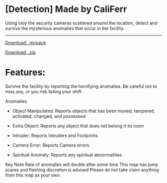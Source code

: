 # [Detection] Made by CaliFerr
Using only the security cameras scattered around the location, detect and survive the mysterious anomalies that occur in the facility. 
***
[Download: .mcpack](https://github.com/CaliFerr/detection/raw/main/%C2%A74%C2%A7lDetection.mcworld)

[Download: .zip](https://github.com/CaliFerr/detection/blob/main/%C2%A74%C2%A7lDetection.zip)

# Features:
Survive the facility by reporting the horrifying anomalies. Be careful not to miss any, or you risk failing your shift.  

Anomalies:

- Object Manipulated: Reports objects that has been moved, tampered, activated, changed, and possessed

- Extra Object: Reports any object that does not belong it its room

- Intruder: Reports Intruders and Footprints

- Camera Error: Reports Camera errors

- Spiritual Anomaly: Reports any spiritual abnormalities


Key Note
Rate of anomalies will double after some time
This map has jump scares and flashing discretion is advised
Please do not take claim anything from this map as your own
